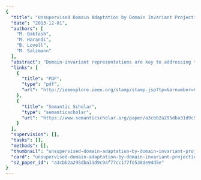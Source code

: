 ```yaml
---
{
  "title": "Unsupervised Domain Adaptation by Domain Invariant Projection",
  "date": "2013-12-01",
  "authors": [
    "M. Baktash",
    "M. Harandi",
    "B. Lovell",
    "M. Salzmann"
  ],
  "abstract": "Domain-invariant representations are key to addressing the domain shift problem where the training and test examples follow different distributions. Existing techniques that have attempted to match the distributions of the source and target domains typically compare these distributions in the original feature space. This space, however, may not be directly suitable for such a comparison, since some of the features may have been distorted by the domain shift, or may be domain specific. In this paper, we introduce a Domain Invariant Projection approach: An unsupervised domain adaptation method that overcomes this issue by extracting the information that is invariant across the source and target domains. More specifically, we learn a projection of the data to a low-dimensional latent space where the distance between the empirical distributions of the source and target examples is minimized. We demonstrate the effectiveness of our approach on the task of visual object recognition and show that it outperforms state-of-the-art methods on a standard domain adaptation benchmark dataset.",
  "links": [
    {
      "title": "PDF",
      "type": "pdf",
      "url": "http://ieeexplore.ieee.org/stamp/stamp.jsp?tp=&arnumber=6751205"
    },
    {
      "title": "Semantic Scholar",
      "type": "semanticscholar",
      "url": "https://www.semanticscholar.org/paper/a3cbb2a295dba31d9c9af77cc177fe538de94d5e"
    }
  ],
  "supervision": [],
  "tasks": [],
  "methods": [],
  "thumbnail": "unsupervised-domain-adaptation-by-domain-invariant-projection-thumb.jpg",
  "card": "unsupervised-domain-adaptation-by-domain-invariant-projection-card.jpg",
  "s2_paper_id": "a3cbb2a295dba31d9c9af77cc177fe538de94d5e"
}
---
```


